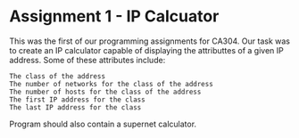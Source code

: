 # Assignment 1 - IP Calcuator
This was the first of our programming assignments for CA304. Our task was to create an IP calculator
capable of displaying the attributtes of a given IP address. Some of these attributes include:
```
The class of the address
The number of networks for the class of the address
The number of hosts for the class of the address
The first IP address for the class
The last IP address for the class

```

Program should also contain a supernet calculator.
